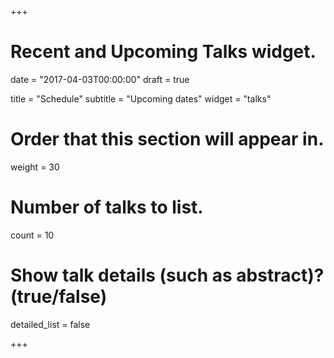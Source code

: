 +++
# Recent and Upcoming Talks widget.

date = "2017-04-03T00:00:00"
draft = true

title = "Schedule"
subtitle = "Upcoming dates"
widget = "talks"

# Order that this section will appear in.
weight = 30

# Number of talks to list.
count = 10

# Show talk details (such as abstract)? (true/false)
detailed_list = false

+++

